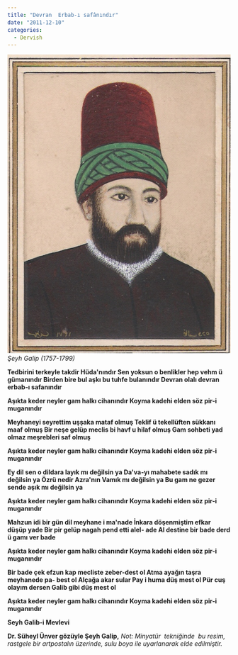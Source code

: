 ```yaml
---
title: "Devran  Erbab-ı safânındır"
date: "2011-12-10"
categories: 
  - Dervish
---
```


[![galip.jpg](../uploads/2011/12/galip.jpg)](../uploads/2011/12/galip.jpg "galip.jpg") _Şeyh Galip (1757-1799)_

**Tedbirini terkeyle takdir Hüda'nındır Sen yoksun o benlikler hep vehm ü gümanındır Birden bire bul aşkı bu tuhfe bulanındır Devran olalı devran erbab-ı safanındır**

**Aşıkta keder neyler gam halkı cihanındır Koyma kadehi elden söz pir-i muganındır**

**Meyhaneyi seyrettim uşşaka mataf olmuş Teklif ü tekellüften sükkanı maaf olmuş Bir neşe gelüp meclis bi havf u hilaf olmuş Gam sohbeti yad olmaz meşrebleri saf olmuş**

**Aşıkta keder neyler gam halkı cihanındır Koyma kadehi elden söz pir-i muganındır**

**Ey dil sen o dildara layık mı değilsin ya Da'va-yı mahabete sadık mı değilsin ya Özrü nedir Azra'nın Vamık mı değilsin ya Bu gam ne gezer sende aşık mı değilsin ya**

**Aşıkta keder neyler gam halkı cihanındır Koyma kadehi elden söz pir-i muganındır**

**Mahzun idi bir gün dil meyhane i ma'nade İnkara döşenmiştim efkar düşüp yade Bir pir gelüp nagah pend etti alel- ade Al destine bir bade derd ü gamı ver bade**

**Aşıkta keder neyler gam halkı cihanındır Koyma kadehi elden söz pir-i muganındır**

**Bir bade çek efzun kap mecliste zeber-dest ol Atma ayağın taşra meyhanede pa- best ol Alçağa akar sular Pay i huma düş mest ol Pür cuş olayım dersen Galib gibi düş mest ol**

**Aşıkta keder neyler gam halkı cihanındır Koyma kadehi elden söz pir-i muganındır**

**Seyh Galib-i Mevlevi**

**Dr. Süheyl Ünver gözüyle Şeyh Galip,** _Not:_ _Minyatür  tekniğinde  bu resim, rastgele bir artpostalın üzerinde, sulu boya ile uyarlanarak elde edilmiştir._
